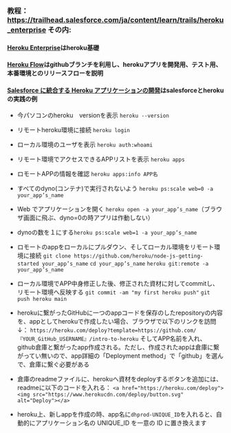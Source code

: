 ### 教程：https://trailhead.salesforce.com/ja/content/learn/trails/heroku_enterprise その内:
#### [Heroku Enterprise](https://trailhead.salesforce.com/ja/content/learn/modules/heroku_enterprise_baiscs?locale=ja&trail_id=heroku_enterprise)はheroku基礎
#### [Heroku Flow](https://trailhead.salesforce.com/ja/content/learn/modules/heroku-flow?locale=ja&trail_id=heroku_enterprise)はgithubブランチを利用し、herokuアプリを開発用、テスト用、本番環境とのリリースフローを説明
#### [Salesforce に統合する Heroku アプリケーションの開発](https://trailhead.salesforce.com/ja/content/learn/projects/develop-heroku-applications?locale=ja&trail_id=heroku_enterprise)はsalesforceとherokuの実践の例

- 今パソコンのheroku　versionを表示 `heroku --version`
- リモートheroku環境に接続 `heroku login`
- ローカル環境のユーザを表示 `heroku auth:whoami`
- リモート環境でアクセスできるAPPリストを表示 `heroku apps`
- ロモートAPPの情報を確認 `heroku apps:info APP名`
- すべてのdyno(コンテナ)で実行されないよう `heroku ps:scale web=0 -a your_app’s_name`
- Web でアプリケーションを開く `heroku open -a your_app’s_name`（ブラウザ画面に飛ぶ、dyno=0の時アプリは作動しない）
- dynoの数を１にする`heroku ps:scale web=1 -a your_app’s_name`
- ロモートのappをローカルにプルダウン、そしてローカル環境をリモート環境に接続
  `git clone https://github.com/heroku/node-js-getting-started your_app’s_name`
  `cd your_app’s_name`
  `heroku git:remote -a your_app’s_name`
- ローカル環境でAPP中身修正した後、修正された資材に対してcommitし、リモート環境へ反映する 
  `git commit -am "my first heroku push"`
  `git push heroku main`

- herokuに繋がったGitHubに一つのappコードを保存のしたrepositoryの内容を、appとしてherokuで作成したい場合、ブラウザで以下のリンクを訪問↓：
  `https://heroku.com/deploy?template=https://github.com/『YOUR_GitHub_USERNAME』/intro-to-heroku`
  そしてAPP名前を入れ、github倉庫と繋がったapp作成される。ただし、作成されたappは倉庫に繋がってい無いので、app詳細の「Deployment method」で「github」を選んで、倉庫に繋ぐ必要がある
  
- 倉庫のreadmeファイルに、herokuへ資材をdeployするボタンを追加には、readmeに以下のコードを入れる：
  `<a href="https://heroku.com/deploy"><img src="https://www.herokucdn.com/deploy/button.svg" alt="Deploy"></a>`
  
- heroku上、新しappを作成の時、app名に`dhprod-UNIQUE_ID`を入れると、自動的にアプリケーション名の UNIQUE_ID を一意の ID に置き換えます
